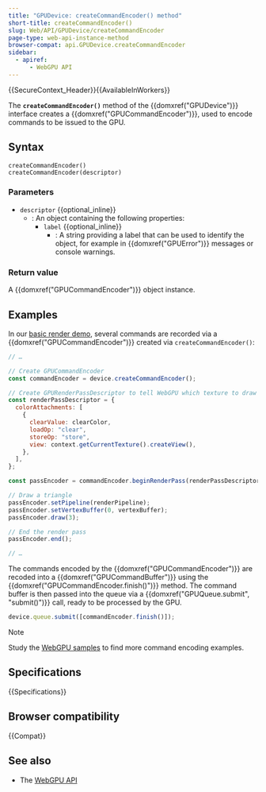 ```yaml
---
title: "GPUDevice: createCommandEncoder() method"
short-title: createCommandEncoder()
slug: Web/API/GPUDevice/createCommandEncoder
page-type: web-api-instance-method
browser-compat: api.GPUDevice.createCommandEncoder
sidebar:
  - apiref:
      - WebGPU API
---
```


{{SecureContext_Header}}{{AvailableInWorkers}}

The **`createCommandEncoder()`** method of the
{{domxref("GPUDevice")}} interface creates a {{domxref("GPUCommandEncoder")}}, used to encode commands to be issued to the GPU.

## Syntax

```js-nolint
createCommandEncoder()
createCommandEncoder(descriptor)
```

### Parameters

- `descriptor` {{optional_inline}}
  - : An object containing the following properties:
    - `label` {{optional_inline}}
      - : A string providing a label that can be used to identify the object, for example in {{domxref("GPUError")}} messages or console warnings.

### Return value

A {{domxref("GPUCommandEncoder")}} object instance.

## Examples

In our [basic render demo](https://mdn.github.io/dom-examples/webgpu-render-demo/), several commands are recorded via a {{domxref("GPUCommandEncoder")}} created via `createCommandEncoder()`:

```js
// …

// Create GPUCommandEncoder
const commandEncoder = device.createCommandEncoder();

// Create GPURenderPassDescriptor to tell WebGPU which texture to draw into, then initiate render pass
const renderPassDescriptor = {
  colorAttachments: [
    {
      clearValue: clearColor,
      loadOp: "clear",
      storeOp: "store",
      view: context.getCurrentTexture().createView(),
    },
  ],
};

const passEncoder = commandEncoder.beginRenderPass(renderPassDescriptor);

// Draw a triangle
passEncoder.setPipeline(renderPipeline);
passEncoder.setVertexBuffer(0, vertexBuffer);
passEncoder.draw(3);

// End the render pass
passEncoder.end();

// …
```

The commands encoded by the {{domxref("GPUCommandEncoder")}} are recoded into a {{domxref("GPUCommandBuffer")}} using the {{domxref("GPUCommandEncoder.finish()")}} method. The command buffer is then passed into the queue via a {{domxref("GPUQueue.submit", "submit()")}} call, ready to be processed by the GPU.

```js
device.queue.submit([commandEncoder.finish()]);
```

> [!NOTE]
> Study the [WebGPU samples](https://webgpu.github.io/webgpu-samples/) to find more command encoding examples.

## Specifications

{{Specifications}}

## Browser compatibility

{{Compat}}

## See also

- The [WebGPU API](/en-US/docs/Web/API/WebGPU_API)
